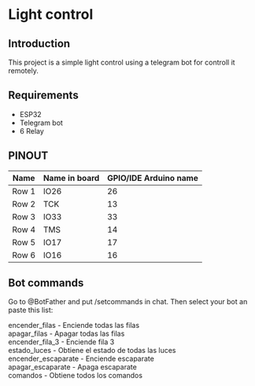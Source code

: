 # Light control
## Introduction
This project is a simple light control using a telegram bot for controll it remotely.

## Requirements
* ESP32
* Telegram bot
* 6 Relay

## PINOUT
| Name                | Name in board | GPIO/IDE Arduino name |
|---------------------|---------------|-----------------------|
| Row 1               | IO26          | 26                    |
| Row 2               | TCK           | 13                    |
| Row 3               | IO33          | 33                    |
| Row 4               | TMS           | 14                    |
| Row 5               | IO17          | 17                    |
| Row 6               | IO16          | 16                    |

## Bot commands
Go to @BotFather and put /setcommands in chat. Then select your bot an paste this list:

encender_filas - Enciende todas las filas </br>
apagar_filas - Apagar todas las filas </br>
encender_fila_3 - Enciende fila 3 </br>
estado_luces - Obtiene el estado de todas las luces </br>
encender_escaparate - Enciende escaparate </br>
apagar_escaparate - Apaga escaparate </br>
comandos - Obtiene todos los comandos </br>
